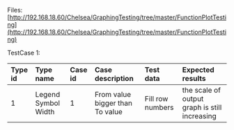 Files:[http://192.168.18.60/Chelsea/GraphingTesting/tree/master/FunctionPlotTesting](http://192.168.18.60/Chelsea/GraphingTesting/tree/master/FunctionPlotTesting)

TestCase 1:

| Type id | Type name | Case id | Case description | Test data | Expected results |
| :--- | :--- | :--- | :--- | :--- | :--- |
| 1 | Legend Symbol Width | 1 | From value bigger than To value | Fill row numbers | the scale of output graph is still increasing |



